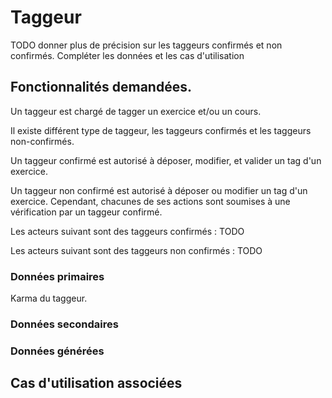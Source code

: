 # Taggeur

TODO donner plus de précision sur les taggeurs confirmés et non confirmés. Compléter les données et les cas d'utilisation

## Fonctionnalités demandées.

Un taggeur est chargé de tagger un exercice et/ou un cours.

Il existe différent type de taggeur, les taggeurs confirmés et les taggeurs non-confirmés.

Un taggeur confirmé est autorisé à déposer, modifier, et valider un tag d'un exercice.

Un taggeur non confirmé est autorisé à déposer ou modifier un tag d'un exercice. Cependant, chacunes de ses actions sont soumises à une vérification par un taggeur confirmé.

Les acteurs suivant sont des taggeurs confirmés : TODO

Les acteurs suivant sont des taggeurs non confirmés : TODO

### Données primaires

Karma du taggeur.

### Données secondaires

### Données générées

## Cas d'utilisation associées

<!--- Author : Hugo Validator : name -->
